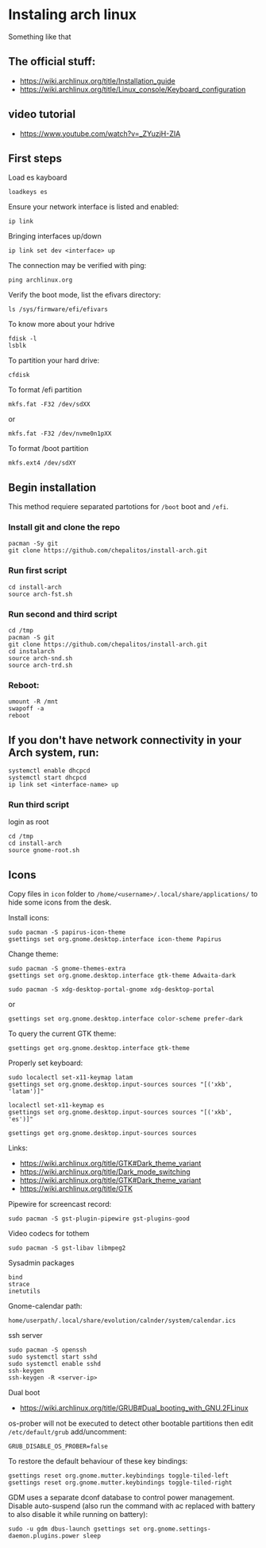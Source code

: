 # Instaling arch linux
Something like that

## The official stuff:
- https://wiki.archlinux.org/title/Installation_guide
- https://wiki.archlinux.org/title/Linux_console/Keyboard_configuration

## video tutorial
- https://www.youtube.com/watch?v=_ZYuzjH-ZIA

## First steps
Load es kayboard
```
loadkeys es
```

Ensure your network interface is listed and enabled:
```
ip link
```
Bringing interfaces up/down
```
ip link set dev <interface> up
```

The connection may be verified with ping:
```
ping archlinux.org
```

Verify the boot mode, list the efivars directory:
```
ls /sys/firmware/efi/efivars
```

To know more about your hdrive
```
fdisk -l
lsblk
```

To partition your hard drive:
```
cfdisk
```

To format /efi partition
```
mkfs.fat -F32 /dev/sdXX
```
or
```
mkfs.fat -F32 /dev/nvme0n1pXX
```

To format /boot partition
```
mkfs.ext4 /dev/sdXY
```
## Begin installation
This method requiere separated partotions for `/boot` boot and `/efi`.

### Install git and clone the repo
```
pacman -Sy git
git clone https://github.com/chepalitos/install-arch.git
```

### Run first script
```
cd install-arch
source arch-fst.sh
```

### Run second and third script
```
cd /tmp
pacman -S git
git clone https://github.com/chepalitos/install-arch.git
cd instalarch
source arch-snd.sh
source arch-trd.sh
```

### Reboot:
```
umount -R /mnt
swapoff -a
reboot
```

## If you don't have network connectivity in your Arch system, run:
```
systemctl enable dhcpcd
systemctl start dhcpcd
ip link set <interface-name> up
```

### Run third script
login as root
```
cd /tmp
cd install-arch
source gnome-root.sh
```

## Icons
Copy files in `icon` folder to `/home/<username>/.local/share/applications/` to hide some icons from the desk.

Install icons:
```
sudo pacman -S papirus-icon-theme
gsettings set org.gnome.desktop.interface icon-theme Papirus
```

Change theme:
```
sudo pacman -S gnome-themes-extra
gsettings set org.gnome.desktop.interface gtk-theme Adwaita-dark
```
```
sudo pacman -S xdg-desktop-portal-gnome xdg-desktop-portal
```
or
```
gsettings set org.gnome.desktop.interface color-scheme prefer-dark
```

To query the current GTK theme:
```
gsettings get org.gnome.desktop.interface gtk-theme
```

Properly set keyboard:
```
sudo localectl set-x11-keymap latam
gsettings set org.gnome.desktop.input-sources sources "[('xkb', 'latam')]"
```
```
localectl set-x11-keymap es
gsettings set org.gnome.desktop.input-sources sources "[('xkb', 'es')]"
```
```
gsettings get org.gnome.desktop.input-sources sources
```

Links:

- https://wiki.archlinux.org/title/GTK#Dark_theme_variant
- https://wiki.archlinux.org/title/Dark_mode_switching
- https://wiki.archlinux.org/title/GTK#Dark_theme_variant
- https://wiki.archlinux.org/title/GTK

Pipewire for screencast record:
```
sudo pacman -S gst-plugin-pipewire gst-plugins-good
```

Video codecs for tothem
```
sudo pacman -S gst-libav libmpeg2
```

Sysadmin packages
```
bind
strace
inetutils
```

Gnome-calendar path:
```
home/userpath/.local/share/evolution/calnder/system/calendar.ics
```

ssh server
```
sudo pacman -S openssh
sudo systemctl start sshd
sudo systemctl enable sshd
ssh-keygen
ssh-keygen -R <server-ip>
```

Dual boot
- https://wiki.archlinux.org/title/GRUB#Dual_booting_with_GNU.2FLinux

os-prober will not be executed to detect other bootable partitions then
edit `/etc/default/grub` add/uncomment:
```
GRUB_DISABLE_OS_PROBER=false
```

To restore the default behaviour of these key bindings:
```
gsettings reset org.gnome.mutter.keybindings toggle-tiled-left
gsettings reset org.gnome.mutter.keybindings toggle-tiled-right
```

GDM uses a separate dconf database to control power management.
Disable auto-suspend (also run the command with ac replaced with battery to also disable it while running on battery):
```
sudo -u gdm dbus-launch gsettings set org.gnome.settings-daemon.plugins.power sleep
```
